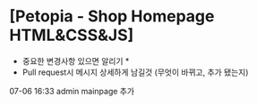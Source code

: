 # [Petopia - Shop Homepage HTML&CSS&JS]




* 중요한 변경사항 있으면 알리기 *
* Pull request시 메시지 상세하게 남길것 (무엇이 바뀌고, 추가 됐는지)


07-06 16:33 admin mainpage 추가
